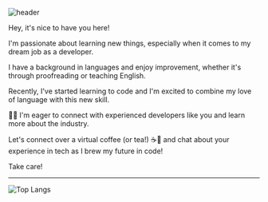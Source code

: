 ![header](https://capsule-render.vercel.app/api?type=venom&height=200&color=gradient&text=☕%20brewing%20my%20future%20in%20code&fontSize=25&textBg=false&fontAlignY=55&strokeWidth=0&rotate=0&fontColor=dcdcdc)

Hey, it's nice to have you here!

I'm passionate about learning new things, especially when it comes to my dream job as a developer.  

I have a background in languages and enjoy improvement, whether it's through proofreading or teaching English.

Recently, I've started learning to code and I'm excited to combine my love of language with this new skill. 

👩‍💻 I'm eager to connect with experienced developers like you and learn more about the industry.

Let's connect over a virtual coffee (or tea!) ☕🍵 and chat about your experience in tech as I brew my future in code!

Take care!

***

![Top Langs](https://github-readme-stats.vercel.app/api/top-langs/?username=csarq&layout=compact&theme=panda)

